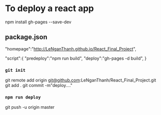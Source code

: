 # To deploy a react app

npm install gh-pages --save-dev

## package.json

"homepage":"http://LeNganThanh.github.io/React_Final_Project",

"script":{
     "predeploy":"npm run build",
     "deploy":"gh-pages -d build",
}

### `git init`
git remote add origin git@github.com:LeNganThanh/React_Final_Project.git
git add .
git commit -m"deploy...."

### `npm run deploy`

git push -u origin master

